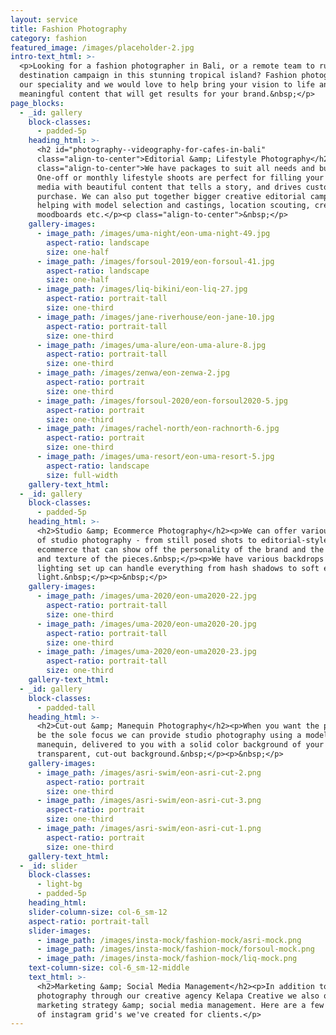 ```yaml
---
layout: service
title: Fashion Photography
category: fashion
featured_image: /images/placeholder-2.jpg
intro-text_html: >-
  <p>Looking for a fashion photographer in Bali, or a remote team to run a
  destination campaign in this stunning tropical island? Fashion photography is
  our speciality and we would love to help bring your vision to life and create
  meaningful content that will get results for your brand.&nbsp;</p>
page_blocks:
  - _id: gallery
    block-classes:
      - padded-5p
    heading_html: >-
      <h2 id="photography--videography-for-cafes-in-bali"
      class="align-to-center">Editorial &amp; Lifestyle Photography</h2><p
      class="align-to-center">We have packages to suit all needs and budgets.
      One-off or monthly lifestyle shoots are perfect for filling your social
      media with beautiful content that tells a story, and drives customers to
      purchase. We can also put together bigger creative editorial campaigns,
      helping with model selection and castings, location scouting, creation of
      moodboards etc.</p><p class="align-to-center">&nbsp;</p>
    gallery-images:
      - image_path: /images/uma-night/eon-uma-night-49.jpg
        aspect-ratio: landscape
        size: one-half
      - image_path: /images/forsoul-2019/eon-forsoul-41.jpg
        aspect-ratio: landscape
        size: one-half
      - image_path: /images/liq-bikini/eon-liq-27.jpg
        aspect-ratio: portrait-tall
        size: one-third
      - image_path: /images/jane-riverhouse/eon-jane-10.jpg
        aspect-ratio: portrait-tall
        size: one-third
      - image_path: /images/uma-alure/eon-uma-alure-8.jpg
        aspect-ratio: portrait-tall
        size: one-third
      - image_path: /images/zenwa/eon-zenwa-2.jpg
        aspect-ratio: portrait
        size: one-third
      - image_path: /images/forsoul-2020/eon-forsoul2020-5.jpg
        aspect-ratio: portrait
        size: one-third
      - image_path: /images/rachel-north/eon-rachnorth-6.jpg
        aspect-ratio: portrait
        size: one-third
      - image_path: /images/uma-resort/eon-uma-resort-5.jpg
        aspect-ratio: landscape
        size: full-width
    gallery-text_html:
  - _id: gallery
    block-classes:
      - padded-5p
    heading_html: >-
      <h2>Studio &amp; Ecommerce Photography</h2><p>We can offer various styles
      of studio photography - from still posed shots to editorial-style
      ecommerce that can show off the personality of the brand and the movement
      and texture of the pieces.&nbsp;</p><p>We have various backdrops and our
      lighting set up can handle everything from hash shadows to soft even
      light.&nbsp;</p><p>&nbsp;</p>
    gallery-images:
      - image_path: /images/uma-2020/eon-uma2020-22.jpg
        aspect-ratio: portrait-tall
        size: one-third
      - image_path: /images/uma-2020/eon-uma2020-20.jpg
        aspect-ratio: portrait-tall
        size: one-third
      - image_path: /images/uma-2020/eon-uma2020-23.jpg
        aspect-ratio: portrait-tall
        size: one-third
    gallery-text_html:
  - _id: gallery
    block-classes:
      - padded-tall
    heading_html: >-
      <h2>Cut-out &amp; Manequin Photography</h2><p>When you want the product to
      be the sole focus we can provide studio photography using a model or ghost
      manequin, delivered to you with a solid color background of your choice or
      transparent, cut-out background.&nbsp;</p><p>&nbsp;</p>
    gallery-images:
      - image_path: /images/asri-swim/eon-asri-cut-2.png
        aspect-ratio: portrait
        size: one-third
      - image_path: /images/asri-swim/eon-asri-cut-3.png
        aspect-ratio: portrait
        size: one-third
      - image_path: /images/asri-swim/eon-asri-cut-1.png
        aspect-ratio: portrait
        size: one-third
    gallery-text_html:
  - _id: slider
    block-classes:
      - light-bg
      - padded-5p
    heading_html:
    slider-column-size: col-6_sm-12
    aspect-ratio: portrait-tall
    slider-images:
      - image_path: /images/insta-mock/fashion-mock/asri-mock.png
      - image_path: /images/insta-mock/fashion-mock/forsoul-mock.png
      - image_path: /images/insta-mock/fashion-mock/liq-mock.png
    text-column-size: col-6_sm-12-middle
    text_html: >-
      <h2>Marketing &amp; Social Media Management</h2><p>In addition to
      photography through our creative agency Kelapa Creative we also offer
      marketing strategy &amp; social media management. Here are a few examples
      of instagram grid's we've created for clients.</p>
---
```


